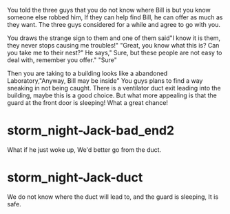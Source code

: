 You told the three guys that you do not know where Bill is
but you know someone else robbed him, If they can help find Bill,
he can offer as much as they want. The three guys considered for a while
and agree to go with you.

You draws the strange sign to them and one of them said"I know it is them, they never stops causing me troubles!"
"Great, you know what this is? Can you take me to their nest?"
He says," Sure, but these people are not easy to deal with, remember you offer."
"Sure"

Then you are taking to a building looks like a abandoned Laboratory,"Anyway, Bill may be inside"
You guys plans to find a way sneaking in not being caught.
There is a ventilator duct exit leading into the building, maybe this is a good choice.
But what more appealing is that the guard at the front door is sleeping! What a great chance!

# storm_night-Jack-bad_end2
What if he just woke up, We'd better go from the duct.

# storm_night-Jack-duct
We do not know where the duct will lead to, and the guard is sleeping, It is safe.
